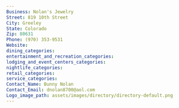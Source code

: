 ```yaml
---
Business: Nolan's Jewelry
Street: 819 10th Street
City: Greeley
State: Colorado
Zip: 80631
Phone: (970) 353-9531
Website: 
dining_categories: 
entertainment_and_recreation_categories: 
lodging_and_event_centers_categories: 
nightlife_categories: 
retail_categories: 
service_categories: 
Contact_Name: Bunny Nolan
Contact_Email: dnolan8700@aol.com
Logo_image_path: assets/images/directory/directory-default.png
---
```

